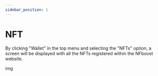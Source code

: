 ```yaml
---
sidebar_position: 1
---
```


# NFT

By clicking "Wallet" in the top menu and selecting the "NFTs" option, a screen will be displayed with all the NFTs registered within the NFboost website.

img
